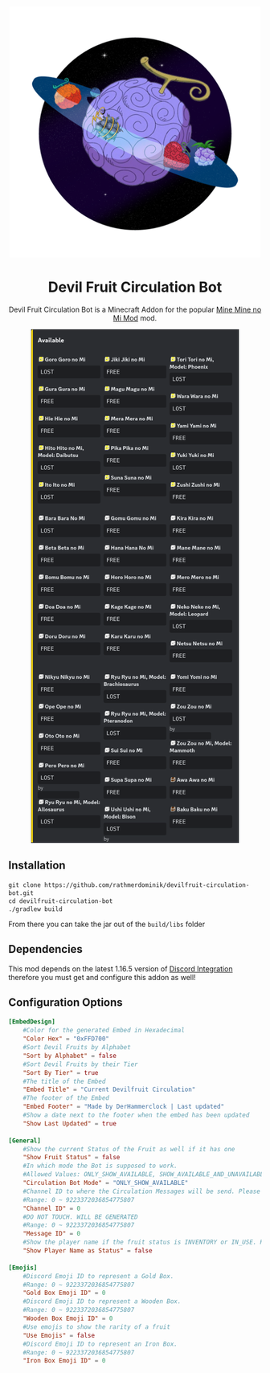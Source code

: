 <p align="center">
 <img src="src/main/resources/dfcirc.png" height="500" width="500"/>

<h1 align="center">Devil Fruit Circulation Bot</h1>

<p align="center"> Devil Fruit Circulation Bot is a Minecraft Addon for the popular <a href="https://www.curseforge.com/minecraft/mc-mods/mine-mine-no-mi"> Mine Mine no Mi Mod</a> mod.</p>

<p align="center">
 <img src="image.png"/>
</p>  

## Installation

```
git clone https://github.com/rathmerdominik/devilfruit-circulation-bot.git
cd devilfruit-circulation-bot
./gradlew build
```

From there you can take the jar out of the `build/libs` folder  

## Dependencies

This mod depends on the latest 1.16.5 version of [Discord Integration](https://modrinth.com/plugin/dcintegration) therefore you must get and configure this addon as well!

## Configuration Options

```toml
[EmbedDesign]
	#Color for the generated Embed in Hexadecimal
	"Color Hex" = "0xFFD700"
	#Sort Devil Fruits by Alphabet
	"Sort by Alphabet" = false
	#Sort Devil Fruits by their Tier
	"Sort By Tier" = true
	#The title of the Embed
	"Embed Title" = "Current Devilfruit Circulation"
	#The footer of the Embed
	"Embed Footer" = "Made by DerHammerclock | Last updated"
	#Show a date next to the footer when the embed has been updated
	"Show Last Updated" = true

[General]
	#Show the current Status of the Fruit as well if it has one
	"Show Fruit Status" = false
	#In which mode the Bot is supposed to work.
	#Allowed Values: ONLY_SHOW_AVAILABLE, SHOW_AVAILABLE_AND_UNAVAILABLE, ONLY_SHOW_UNAVAILABLE
	"Circulation Bot Mode" = "ONLY_SHOW_AVAILABLE"
	#Channel ID to where the Circulation Messages will be send. Please make sure the bot has write access!
	#Range: 0 ~ 9223372036854775807
	"Channel ID" = 0
	#DO NOT TOUCH. WILL BE GENERATED
	#Range: 0 ~ 9223372036854775807
	"Message ID" = 0
	#Show the player name if the fruit status is INVENTORY or IN_USE. Requires Show Fruit Status to be true
	"Show Player Name as Status" = false

[Emojis]
	#Discord Emoji ID to represent a Gold Box.
	#Range: 0 ~ 9223372036854775807
	"Gold Box Emoji ID" = 0
	#Discord Emoji ID to represent a Wooden Box.
	#Range: 0 ~ 9223372036854775807
	"Wooden Box Emoji ID" = 0
	#Use emojis to show the rarity of a fruit
	"Use Emojis" = false
	#Discord Emoji ID to represent an Iron Box.
	#Range: 0 ~ 9223372036854775807
	"Iron Box Emoji ID" = 0
```

